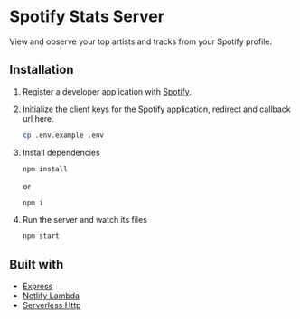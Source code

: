 # Spotify Stats Server

View and observe your top artists and tracks from your Spotify profile.

## Installation

1. Register a developer application with [Spotify](https://developer.spotify.com/documentation/web-api/quick-start).

2. Initialize the client keys for the Spotify application, redirect and callback url here.

   ```bash
   cp .env.example .env
   ```

3. Install dependencies

   ```bash
   npm install
   ```

   or

   ```bash
   npm i
   ```

4. Run the server and watch its files

   ```bash
   npm start
   ```

## Built with

- [Express](https://expressjs.com/)
- [Netlify Lambda](https://github.com/netlify/netlify-lambda)
- [Serverless Http](https://github.com/dougmoscrop/serverless-http)

